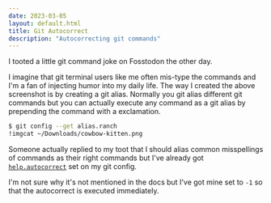 ```yaml
---
date: 2023-03-05
layout: default.html
title: Git Autocorrect
description: "Autocorrecting git commands"
---
```


<link rel="preconnect" href="https://fosstodon.org">
<link rel="preconnect" href="https://cdn.fosstodon.org">

I tooted a little git command joke on Fosstodon the other day. 

<toot-embed src="https://fosstodon.org/@koddsson/109958542284187610">
  <script type="application/json">
  {"id":"109958542284187610","created_at":"2023-03-03T09:03:22.356Z","in_reply_to_id":null,"in_reply_to_account_id":null,"sensitive":false,"spoiler_text":"","visibility":"public","language":"en","uri":"https://fosstodon.org/users/koddsson/statuses/109958542284187610","url":"https://fosstodon.org/@koddsson/109958542284187610","replies_count":1,"reblogs_count":8,"favourites_count":16,"edited_at":null,"content":"\u003cp\u003eSometimes I misspell git commands.\u003c/p\u003e","reblog":null,"application":null,"account":{"id":"108132325098633805","username":"koddsson","acct":"koddsson","display_name":"koddsson, the MS Teams hater","locked":false,"bot":false,"discoverable":true,"group":false,"created_at":"2022-04-14T00:00:00.000Z","note":"","url":"https://fosstodon.org/@koddsson","avatar":"/img/32f3bb9c967a5bba.webp","avatar_static":"/img/32f3bb9c967a5bba.webp","header":"https://fosstodon.org/headers/original/missing.png","header_static":"https://fosstodon.org/headers/original/missing.png","followers_count":93,"following_count":67,"statuses_count":145,"last_status_at":"2023-05-13","noindex":false,"emojis":[],"roles":[],"fields":[]},"media_attachments":[{"id":"109958533357320033","type":"image","url":"/img/92338e3488872a64.webp","preview_url":"/img/92338e3488872a64.webp","remote_url":null,"preview_remote_url":null,"text_url":null,"meta":{"original":{"width":1002,"height":770,"size":"1002x770","aspect":1.3012987012987014},"small":{"width":548,"height":421,"size":"548x421","aspect":1.3016627078384797},"focus":{"x":0.0,"y":0.0}},"description":"A screenshot of a iTerm2 terminal. The terminal shows an execution of a `git ranch` command. The command displays an inline image of mountains and the sky. In the sky there's a cat mid-scream wearing a little cowboy hat.","blurhash":"UGJ*u502Vp9a.Aa$V?R*$d-:E2%2M^M{xvsn"}],"mentions":[],"tags":[],"emojis":[],"card":null,"poll":null}
  </script>
</toot-embed>

I imagine that git terminal users like me often mis-type the commands and I'm a fan of injecting humor into my daily life. The way I created the above screenshot is by creating a git alias. Normally you git alias different git commands but you can actually execute any command as a git alias by prepending the command with a exclamation.

```sh
$ git config --get alias.ranch
!imgcat ~/Downloads/cowbow-kitten.png
```

Someone actually replied to my toot that I should alias common misspellings of commands as their right commands but I've already got [`help.autocorrect`](https://git-scm.com/book/en/v2/Customizing-Git-Git-Configuration#_help_autocorrect) set on my git config.

I'm not sure why it's not mentioned in the docs but I've got mine set to `-1` so that the autocorrect is executed immediately.
